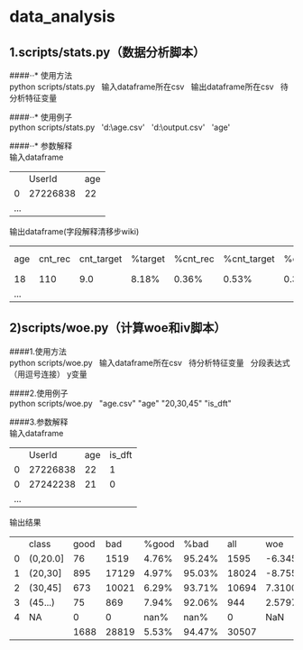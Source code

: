 data_analysis
=

1.scripts/stats.py（数据分析脚本）
-
####⋅⋅* 使用方法</br>
python  scripts/stats.py    输入dataframe所在csv    输出dataframe所在csv    待分析特征变量</br>

####⋅⋅* 使用例子</br>
python  scripts/stats.py    'd:\age.csv'    'd:\output.csv'    'age'</br>

####⋅⋅* 参数解释</br>
输入dataframe</br>
<table>
<tr><td></td><td>UserId</td><td>age</td></tr>
<tr><td>0</td><td>27226838</td><td>22</td></tr>
<tr><td colspan="3">...</td></tr>
</table>

输出dataframe(字段解释清移步wiki)</br>
<table>
<tr>
<td>age</td><td>cnt_rec</td><td>cnt_target</td>
<td>%target</td><td>%cnt_rec</td><td>%cnt_target</td>
<td>%cum_cnt_rec</td><td>%cum_cnt_target</td><td>cnt_nontarget</td>
<td>%cum_nontarget</td><td>%cum_target-%cum_nontarget</td></tr>

<tr>
<td>18</td><td>110</td><td>9.0</td>
<td>8.18%</td><td>0.36%</td><td>0.53%</td>
<td>0.36%</td><td>0.53%</td><td>101.0</td>
<td>0.35%</td><td>0.18%</td></tr>

<tr><td colspan="11">...</td></tr>
</table>


2)scripts/woe.py（计算**woe**和**iv**脚本）</br>
-
####1.使用方法</br>
python  scripts/woe.py    输入dataframe所在csv    待分析特征变量   分段表达式（用逗号连接）  y变量</br>

####2.使用例子</br>
python  scripts/woe.py    "age.csv" "age" "20,30,45" "is_dft"</br>

####3.参数解释</br>
输入dataframe</br>
<table>
<tr><td></td><td>UserId</td><td>age</td><td>is_dft</td></tr>
<tr><td>0</td><td>27226838</td><td>22</td><td>1</td></tr>
<tr><td>0</td><td>27242238</td><td>21</td><td>0</td></tr>
<tr><td colspan="4">...</td></tr>
</table>

输出结果</br>
<table>
<tr>
<td></td><td>class</td>  <td>good</td>    <td>bad</td>
  <td>%good</td>    <td>%bad</td>    <td>all</td>
        <td>woe</td>        <td>iv</td></tr>
       
<tr>
<td>0</td>  <td>(0,20.0]</td>    <td>76</td>   <td>1519</td>  <td>4.76%</td>  
<td>95.24%</td>   <td>1595</td> <td>-6.34584</td>  <td>0.048765</td></tr>

<tr>
<td>1</td>   <td>(20,30]</td>   <td>895</td>  <td>17129</td>  <td>4.97%</td>  
<td>95.03%</td>  
<td>18024</td> <td>-8.75549</td>  <td>0.561679</td></tr>
<tr>
<td>2</td>   <td>(30,45]</td>   <td>673</td>  <td>10021</td>  <td>6.29%</td>  
<td>93.71%</td>  
<td>10694</td>  <td>7.31007</td>  <td>0.372628</td></tr>

<tr>
<td>3</td>   <td>(45...)</td>    <td>75</td>    <td>869</td>  <td>7.94%</td>  
<td>92.06%</td>    <td>944</td>  <td>2.57974</td>  <td>0.036832</td></tr>

<tr>
<td>4</td>        <td>NA</td>     <td>0</td>      <td>0</td>   <td>nan%</td> 
   <td>nan%</td>      <td>0</td>
      <td>NaN</td>  <td>0.000000</td></tr>

<tr>
<td></td><td></td>
<td>1688</td>  <td>28819</td>  <td>5.53%</td>  <td>94.47%</td>  <td>30507</td>           
<td></td><td>1.019905</td></tr>
</table>